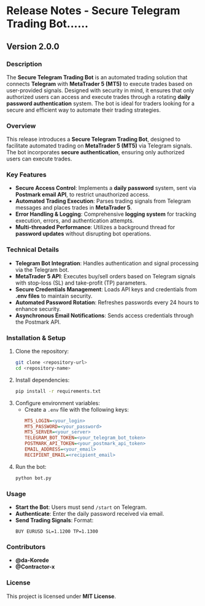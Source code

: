 # Release Notes - Secure Telegram Trading Bot......

## Version 2.0.0

### Description
The **Secure Telegram Trading Bot** is an automated trading solution that connects **Telegram** with **MetaTrader 5 (MT5)** to execute trades based on user-provided signals. Designed with security in mind, it ensures that only authorized users can access and execute trades through a rotating **daily password authentication** system. The bot is ideal for traders looking for a secure and efficient way to automate their trading strategies.

### Overview
This release introduces a **Secure Telegram Trading Bot**, designed to facilitate automated trading on **MetaTrader 5 (MT5)** via Telegram signals. The bot incorporates **secure authentication**, ensuring only authorized users can execute trades.

### Key Features
- **Secure Access Control**: Implements a **daily password** system, sent via **Postmark email API**, to restrict unauthorized access.
- **Automated Trading Execution**: Parses trading signals from Telegram messages and places trades in **MetaTrader 5**.
- **Error Handling & Logging**: Comprehensive **logging system** for tracking execution, errors, and authentication attempts.
- **Multi-threaded Performance**: Utilizes a background thread for **password updates** without disrupting bot operations.

### Technical Details
- **Telegram Bot Integration**: Handles authentication and signal processing via the Telegram bot.
- **MetaTrader 5 API**: Executes buy/sell orders based on Telegram signals with stop-loss (SL) and take-profit (TP) parameters.
- **Secure Credentials Management**: Loads API keys and credentials from **.env files** to maintain security.
- **Automated Password Rotation**: Refreshes passwords every 24 hours to enhance security.
- **Asynchronous Email Notifications**: Sends access credentials through the Postmark API.

### Installation & Setup
1. Clone the repository:
   ```bash
   git clone <repository-url>
   cd <repository-name>
   ```
2. Install dependencies:
   ```bash
   pip install -r requirements.txt
   ```
3. Configure environment variables:
   - Create a `.env` file with the following keys:
     ```ini
     MT5_LOGIN=<your_login>
     MT5_PASSWORD=<your_password>
     MT5_SERVER=<your_server>
     TELEGRAM_BOT_TOKEN=<your_telegram_bot_token>
     POSTMARK_API_TOKEN=<your_postmark_api_token>
     EMAIL_ADDRESS=<your_email>
     RECIPIENT_EMAIL=<recipient_email>
     ```
4. Run the bot:
   ```bash
   python bot.py
   ```

### Usage
- **Start the Bot**: Users must send `/start` on Telegram.
- **Authenticate**: Enter the daily password received via email.
- **Send Trading Signals**: Format:
  ```
  BUY EURUSD SL=1.1200 TP=1.1300
  ```
### Contributors
- **@da-Korede**
- **@Contractor-x** 

### License
This project is licensed under **MIT License**.

